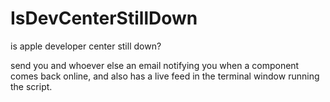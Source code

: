 IsDevCenterStillDown
====================

is apple developer center still down?

send you and whoever else an email notifying you when a component comes back online, and also has a live feed in the terminal window running the script.
